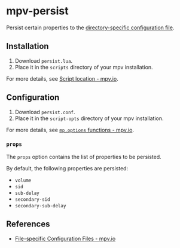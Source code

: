 # mpv-persist

Persist certain properties to the [directory-specific configuration file](https://mpv.io/manual/stable/#file-specific-configuration-files).

## Installation

1. Download `persist.lua`.
2. Place it in the `scripts` directory of your mpv installation.

For more details, see [Script location - mpv.io](https://mpv.io/manual/stable/#script-location).

## Configuration

1. Download `persist.conf`.
2. Place it in the `script-opts` directory of your mpv installation.

For more details, see [`mp.options` functions - mpv.io](https://mpv.io/manual/stable/#mp-options-functions).

### `props`

The `props` option contains the list of properties to be persisted.

By default, the following properties are persisted:

- `volume`
- `sid`
- `sub-delay`
- `secondary-sid`
- `secondary-sub-delay`

## References

- [File-specific Configuration Files - mpv.io](https://mpv.io/manual/stable/#file-specific-configuration-files)
